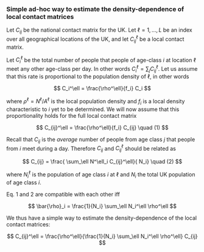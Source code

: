 ### Simple ad-hoc way to estimate the density-dependence of local contact matrices

Let $C_{ij}$ be the national contact matrix for the UK. Let $\ell=1,\dots,L$ be an index over all geographical locations of the UK, and let $C^\ell_{ij}$ be a local contact matrix.

Let $C_i^\ell$ be the total number of people that people of age-class $i$ at location $\ell$ meet any other age-class per day. In other words $C^\ell_i = \sum_j C^\ell_{ij}$. Let us assume that this rate is proportional to the population density of $\ell$, in other words

$$
C_i^\ell = \frac{\rho^\ell}{f_i} C_i
$$

where $\rho^\ell = N^\ell / A^\ell$ is the local population density and $f_i$ is a local density characteristic to $i$ yet to be determined. We will now assume that this proportionality holds for the full local contact matrix

$$
C_{ij}^\ell = \frac{\rho^\ell}{f_i} C_{ij} \quad (1)
$$

Recall that $C_{ij}$ is the *average* number of people from age class $j$ that people from $i$ meet during a day. Therefore $C_{ij}$ and $C^\ell_{ij}$ should be related as

$$
C_{ij} = \frac{ \sum_\ell N^\ell_i C_{ij}^\ell}{ N_i} \quad (2)
$$

where $N^\ell_i$ is the population of age class $i$ at $\ell$ and $N_i$ the total UK population of age class $i$.

Eq. 1 and 2 are compatible with each other iff

$$
\bar{\rho}_i = \frac{1}{N_i} \sum_\ell N_i^\ell \rho^\ell
$$

We thus have a simple way to estimate the density-dependence of the local contact matrices:

$$
C_{ij}^\ell = \frac{\rho^\ell}{\frac{1}{N_i} \sum_\ell N_i^\ell \rho^\ell} C_{ij}
$$
<!--stackedit_data:
eyJoaXN0b3J5IjpbMTUzMTc0NzMxNyw2ODAzMjE3ODIsODcyOD
I2ODUyLC0yNjcxMjU2NjgsLTEzNzk3NDY4MTgsNTcyNzY5Nzg3
LDEwMjQ1NzMwMTJdfQ==
-->